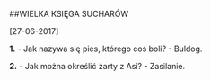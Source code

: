 ##WIELKA KSIĘGA SUCHARÓW

[27-06-2017]

__1.__
    - Jak nazywa się pies, którego coś boli?
    - Buldog.

__2.__
    - Jak można określić żarty z Asi?
    - Zasilanie.
